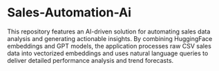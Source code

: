 # Sales-Automation-Ai
This repository features an AI-driven solution for automating sales data analysis and generating actionable insights. By combining HuggingFace embeddings and GPT models, the application processes raw CSV sales data into vectorized embeddings and uses natural language queries to deliver detailed performance analysis and trend forecasts.
